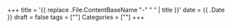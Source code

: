 +++
title = '{{ replace .File.ContentBaseName "-" " " | title }}'
date = {{ .Date }}
draft = false
tags = [""]
Categories = [""]
+++
